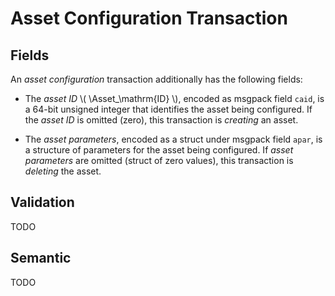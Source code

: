 $$
\newcommand \Asset {\mathrm{Asa}}
$$

# Asset Configuration Transaction

## Fields

An _asset configuration_ transaction additionally has the following fields:

- The _asset ID_ \\( \Asset_\mathrm{ID} \\), encoded as msgpack field `caid`, is
a 64-bit unsigned integer that identifies the asset being configured. If the _asset ID_
is omitted (zero), this transaction is _creating_ an asset.

- The _asset parameters_, encoded as a struct under msgpack field `apar`, is a structure
of parameters for the asset being configured. If _asset parameters_ are omitted
(struct of zero values), this transaction is _deleting_ the asset.

## Validation

TODO

## Semantic

TODO